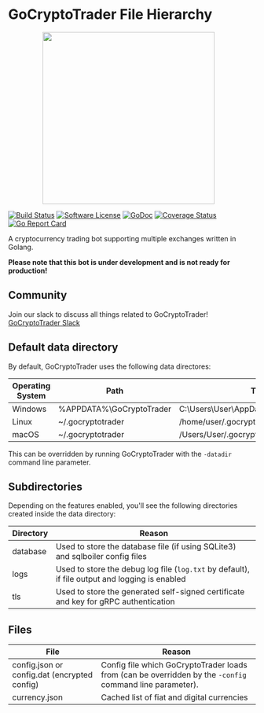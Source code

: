 # GoCryptoTrader File Hierarchy

<img src="https://github.com/openware/gocryptotrader/blob/master/web/src/assets/page-logo.png?raw=true" width="350px" height="350px" hspace="70">

[![Build Status](https://github.com/openware/gocryptotrader/actions/workflows/tests.yml/badge.svg?branch=master)](https://github.com/openware/gocryptotrader/actions/workflows/tests.yml)
[![Software License](https://img.shields.io/badge/License-MIT-orange.svg?style=flat-square)](https://github.com/openware/gocryptotrader/blob/master/LICENSE)
[![GoDoc](https://godoc.org/github.com/openware/gocryptotrader?status.svg)](https://godoc.org/github.com/openware/gocryptotrader)
[![Coverage Status](http://codecov.io/github/openware/gocryptotrader/coverage.svg?branch=master)](http://codecov.io/github/openware/gocryptotrader?branch=master)
[![Go Report Card](https://goreportcard.com/badge/github.com/openware/gocryptotrader)](https://goreportcard.com/report/github.com/openware/gocryptotrader)

A cryptocurrency trading bot supporting multiple exchanges written in Golang.

**Please note that this bot is under development and is not ready for production!**

## Community

Join our slack to discuss all things related to GoCryptoTrader! [GoCryptoTrader Slack](https://join.slack.com/t/gocryptotrader/shared_invite/enQtNTQ5NDAxMjA2Mjc5LTc5ZDE1ZTNiOGM3ZGMyMmY1NTAxYWZhODE0MWM5N2JlZDk1NDU0YTViYzk4NTk3OTRiMDQzNGQ1YTc4YmRlMTk)

## Default data directory

By default, GoCryptoTrader uses the following data directores:

Operating System | Path | Translated
--- | --- | ----
| Windows | %APPDATA%\GoCryptoTrader | C:\Users\User\AppData\Roaming\GoCryptoTrader
| Linux | ~/.gocryptotrader | /home/user/.gocryptotrader
| macOS | ~/.gocryptotrader | /Users/User/.gocryptotrader

This can be overridden by running GoCryptoTrader with the `-datadir` command line
parameter.

## Subdirectories

Depending on the features enabled, you'll see the following directories created
inside the data directory:

Directory | Reason
--- | ---
| database | Used to store the database file (if using SQLite3) and sqlboiler config files
| logs | Used to store the debug log file (`log.txt` by default), if file output and logging is enabled
| tls | Used to store the generated self-signed certificate and key for gRPC authentication

## Files

File | Reason
--- | ---
config.json or config.dat (encrypted config) | Config file which GoCryptoTrader loads from (can be overridden by the `-config` command line parameter).
currency.json | Cached list of fiat and digital currencies
